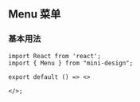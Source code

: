 
## Menu 菜单

### 基本用法

```tsx
import React from 'react';
import { Menu } from "mini-design";

export default () => <>
    
</>;
```





<API></API>
